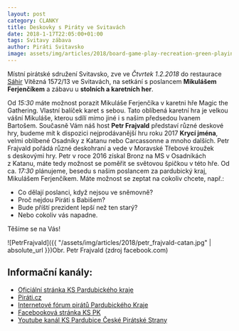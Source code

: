 ```yaml
---
layout: post
category: CLANKY
title: Deskovky s Piráty ve Svitavách
date: 2018-1-17T22:05:00+01:00  
tags: Svitavy zábava
author: Piráti Svitavsko
image: assets/img/articles/2018/board-game-play-recreation-green-playing-969591-pxhere.com.jpg #751x422
---
```


Místní pirátské sdružení Svitavsko, zve ve *Čtvrtek 1.2.2018* do restaurace [Sáhir][5] Vítězná 1572/13 ve Svitavách, na setkání s poslancem **Mikulášem Ferjenčíkem** a zábavu u **stolních a karetních her**.

Od *15:30* máte možnost porazit Mikuláše Ferjenčíka v karetni hře Magic the Gathering. Vlastní balíček karet s sebou. Tato oblíbená karetní hra je velkou vášní Mikuláše, kterou sdílí mimo jiné i s našim předsedou Ivanem Bartošem.
Současně Vám náš host **Petr Frajvald** představí různé deskové hry, budeme mít k dispozici nejprodávanější hru roku 2017 **Krycí jména**, velmi oblíbené Osadníky z Katanu nebo Carcassonne a mnoho dalších. 
Petr Frajvald pořádá různé deskohraní a vede v Moravské Třebové kroužek s deskovými hry. Petr v roce 2016 získal Bronz na MS v Osadníkách z Katanu, máte tedy možnost se poměřit se světovou špičkou v této hře. 
Od ca. *17:30* plánujeme, besedu s našim poslancem za pardubický kraj, Mikulášem Ferjenčíkem. 
Máte možnost se zeptat na cokoliv chcete, např.:
* Co dělají poslanci, když nejsou ve sněmovně? 
* Proč nejdou Piráti s Babišem? 
* Bude příští prezident lepší než ten starý? 
* Nebo cokoliv vás napadne.

Těšíme se na Vás!
      
![PetrFrajvald]({{ "/assets/img/articles/2018/petr_frajvald-catan.jpg" | absolute_url }})Obr. Petr Frajvald (zdroj facebook.com)


Informační kanály:
------------------
* [Oficiální stránka KS Pardubického kraje][1]
* [Piráti.cz][2]
* [Internetové fórum pirátů Pardubického Kraje][3]
* [Facebooková stránka KS PK][4]
* [Youtube kanál KS Pardubice České Pirátské Strany][5]

[1]: https://pardubicky.pirati.cz/
[2]: https://www.pirati.cz
[3]: https://forum.pirati.cz/pardubicky-kraj-f85/
[4]: https://www.facebook.com/pages/Pir%C3%A1ti-Pardubick%C3%BD-kraj/161396423900274?ref=ts&fref=ts
[5]: https://en.mapy.cz/zakladni?x=16.4678287&y=49.7615877&z=17&source=firm&id=2025931


